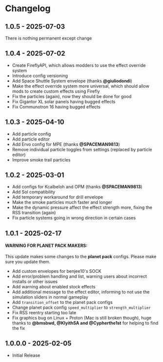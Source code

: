 # Changelog

## 1.0.5 - 2025-07-03

There is nothing permanent except change


## 1.0.4 - 2025-07-02

* Create FireflyAPI, which allows modders to use the effect override system
* Introduce config versioning
* Add Space Shuttle System envelope (thanks **@giuliodondi**)
* Make the effect override system more universal, which should allow mods to create custom effects using Firefly
* Fix the particles (again), now they should be done for good
* Fix Gigantor XL solar panels having bugged effects
* Fix Communotron 16 having bugged effects


## 1.0.3 - 2025-04-10

* Add particle config
* Add particle editor
* Add Ervo config for MPE (thanks **@SPACEMAN9813**)
* Remove individual particle toggles from settings (replaced by particle editor)
* Improve smoke trail particles


## 1.0.2 - 2025-03-01

* Add configs for Kcalbeloh and OPM (thanks **@SPACEMAN9813**)
* Add Sol compatibility
* Add temporary workaround for drill envelope
* Make the smoke particles much faster and longer
* Make the dynamic pressure affect the effect strength more, fixing the RSS transition (again)
* Fix particle systems going in wrong direction in certain cases


## 1.0.1 - 2025-02-17

#### WARNING FOR PLANET PACK MAKERS:

This update makes some changes to the **planet pack** configs. Please make sure you update them.

* Add custom envelopes for benjee10's SOCK
* Add error/problem handling and list, warning users about incorrect installs or other issues
* Add warning about enabled stock effects
* Add additional message to the effect editor, informing to not use the simulation sliders in normal gameplay
* Add `transition_offset` to the planet pack configs
* Change planet pack config `speed_multiplier` to `strength_multiplier`
* Fix RSS reentry starting too late
* Fix graphics bug on Linux + Proton (Mac is still broken though), huge thanks to **@bmsbwd, @KlyithSA and @Cypherthe1st** for helping to find the fix


## 1.0.0.0 - 2025-02-05

* Initial Release